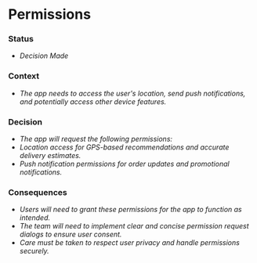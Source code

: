 #  Permissions 
### Status
- *Decision Made*
### Context
- *The app needs to access the user's location, send push notifications, and potentially access other device features.*
### Decision
- *The app will request the following permissions:*
- *Location access for GPS-based recommendations and accurate delivery estimates.*
- *Push notification permissions for order updates and promotional notifications.*
### Consequences
- *Users will need to grant these permissions for the app to function as intended.*
- *The team will need to implement clear and concise permission request dialogs to ensure user consent.*
- *Care must be taken to respect user privacy and handle permissions securely.*  